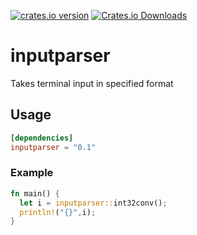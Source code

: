 [![crates.io version]][crates.io link] [![Crates.io Downloads]][crates.io link]

# inputparser
Takes terminal input in specified format

## Usage
```toml
[dependencies]
inputparser = "0.1"
```

### Example
```rust
fn main() {
  let i = inputparser::int32conv();
  println!("{}",i);
}
```


[crates.io link]: https://crates.io/crates/inputparser
[crates.io version]: https://img.shields.io/crates/v/inputparser?style=for-the-badge
[Crates.io Downloads]: https://img.shields.io/crates/d/inputparser?style=for-the-badge
